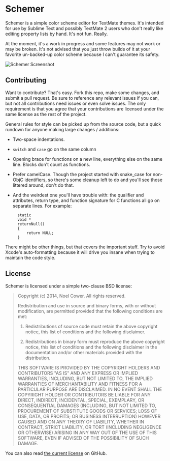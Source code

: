 Schemer
==============================================================================

Schemer is a simple color scheme editor for TextMate themes. It's intended for use by Sublime Text and possibly TextMate 2 users who don't really like editing property lists by hand. It's not fun. Really.

At the moment, it's a work in progress and some features may not work or may be broken. It's not advised that you just throw builds of it at your favorite un-backed-up color scheme because I can't guarantee its safety.

![Schemer Screenshot](https://raw.github.com/nilium/schemer/master/screenshot.png)


Contributing
------------------------------------------------------------------------------

Want to contribute? That's easy. Fork this repo, make some changes, and submit a pull request. Be sure to reference any relevant issues if you can, but not all contributions need issues or even solve issues. The only requirement is that you agree that your contributions are licensed under the same license as the rest of the project.

General rules for style can be picked up from the source code, but a quick rundown for anyone making large changes / additions:

- Two-space indentations.
- `switch` and `case` go on the same column
- Opening brace for functions on a new line, everything else on the same line. Blocks don't count as functions.
- Prefer camelCase. Though the project started with snake_case for non-ObjC identifiers, so there's some cleanup left to do and you'll see those littered around, don't do that.
- And the weirdest one you'll have trouble with: the qualifier and attributes, return type, and function signature for C functions all go on separate lines. For example:

        static
        void *
        returnNull()
        {
            return NULL;
        }

There might be other things, but that covers the important stuff. Try to avoid Xcode's auto-formatting because it will drive you insane when trying to maintain the code style.


License
------------------------------------------------------------------------------

Schemer is licensed under a simple two-clause BSD license:

> Copyright (c) 2014, Noel Cower.
> All rights reserved.
> 
> Redistribution and use in source and binary forms, with or without
> modification, are permitted provided that the following conditions are
> met:
> 
> 1. Redistributions of source code must retain the above copyright
>     notice, this list of conditions and the following disclaimer.
> 
> 2. Redistributions in binary form must reproduce the above copyright
>     notice, this list of conditions and the following disclaimer in the
>     documentation and/or other materials provided with the distribution.
> 
> THIS SOFTWARE IS PROVIDED BY THE COPYRIGHT HOLDERS AND CONTRIBUTORS "AS
> IS" AND ANY EXPRESS OR IMPLIED WARRANTIES, INCLUDING, BUT NOT LIMITED
> TO, THE IMPLIED WARRANTIES OF MERCHANTABILITY AND FITNESS FOR A
> PARTICULAR PURPOSE ARE DISCLAIMED. IN NO EVENT SHALL THE COPYRIGHT
> HOLDER OR CONTRIBUTORS BE LIABLE FOR ANY DIRECT, INDIRECT, INCIDENTAL,
> SPECIAL, EXEMPLARY, OR CONSEQUENTIAL DAMAGES (INCLUDING, BUT NOT
> LIMITED TO, PROCUREMENT OF SUBSTITUTE GOODS OR SERVICES; LOSS OF USE,
> DATA, OR PROFITS; OR BUSINESS INTERRUPTION) HOWEVER CAUSED AND ON ANY
> THEORY OF LIABILITY, WHETHER IN CONTRACT, STRICT LIABILITY, OR TORT
> (INCLUDING NEGLIGENCE OR OTHERWISE) ARISING IN ANY WAY OUT OF THE USE
> OF THIS SOFTWARE, EVEN IF ADVISED OF THE POSSIBILITY OF SUCH DAMAGE.

You can also read [the current license](https://github.com/nilium/schemer/blob/master/COPYING) on GitHub.
